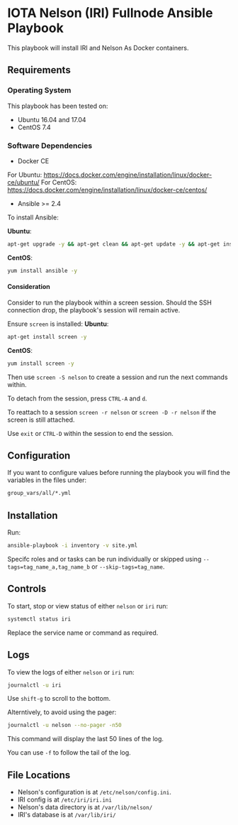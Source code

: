 # IOTA Nelson (IRI) Fullnode Ansible Playbook

This playbook will install IRI and Nelson As Docker containers.


## Requirements


### Operating System
This playbook has been tested on:

* Ubuntu 16.04 and 17.04
* CentOS 7.4

### Software Dependencies

* Docker CE

For Ubuntu: https://docs.docker.com/engine/installation/linux/docker-ce/ubuntu/
For CentOS: https://docs.docker.com/engine/installation/linux/docker-ce/centos/ 

* Ansible >= 2.4

To install Ansible:

**Ubuntu**:

```sh
apt-get upgrade -y && apt-get clean && apt-get update -y && apt-get install software-properties-common -y && apt-add-repository ppa:ansible/ansible -y && apt-get update -y && apt-get install ansible -y
```

**CentOS**:

```sh
yum install ansible -y
```

#### Consideration
Consider to run the playbook within a screen session. Should the SSH connection drop, the playbook's session will remain active.

Ensure `screen` is installed:
**Ubuntu**:
```sh
apt-get install screen -y
```

**CentOS**:
```sh
yum install screen -y
```

Then use `screen -S nelson` to create a session and run the next commands within.

To detach from the session, press `CTRL-A` and `d`.

To reattach to a session `screen -r nelson` or `screen -D -r nelson` if the screen is still attached.

Use `exit` or `CTRL-D` within the session to end the session.

## Configuration

If you want to configure values before running the playbook you will find the variables in the files under:
```sh
group_vars/all/*.yml
```

## Installation

Run:
```sh
ansible-playbook -i inventory -v site.yml
```

Specifc roles and or tasks can be run individually or skipped using `--tags=tag_name_a,tag_name_b` or `--skip-tags=tag_name`.


## Controls

To start, stop or view status of either `nelson` or `iri` run:

```sh
systemctl status iri
```

Replace the service name or command as required.

## Logs

To view the logs of either `nelson` or `iri` run:

```sh
journalctl -u iri
```

Use `shift-g` to scroll to the bottom.

Alterntively, to avoid using the pager:
```sh
journalctl -u nelson --no-pager -n50
```

This command will display the last 50 lines of the log.

You can use `-f` to follow the tail of the log.

## File Locations

* Nelson's configuration is at `/etc/nelson/config.ini`.
* IRI config is at `/etc/iri/iri.ini`
* Nelson's data directory is at `/var/lib/nelson/`
* IRI's database is at `/var/lib/iri/`

